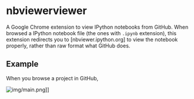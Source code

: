 # nbviewerviewer

A Google Chrome extension to view IPython notebooks from GitHub. When browsed a
IPython notebook file (the ones with `.ipynb` extension), this extension
redirects you to [nbviewer.ipython.org] to view the notebook properly, rather
than raw format what GitHub does.

## Example

When you browse a project in GitHub,

![img/main.png]()]]


